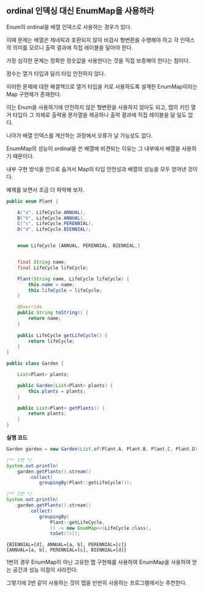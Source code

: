 ## ordinal 인덱싱 대신 EnumMap을 사용하라



Enum의 ordinal을 배열 인덱스로 사용하는 경우가 있다.

이때 문제는 배열은 제네릭과 호환되지 않아 비검사 형변환을 수행해야 하고 각 인덱스의 의미를 모르니 출력 결과에 직접 레이블을 달아야 한다.

가장 심각한 문제는 정확한 정숫값을 사용한다는 것을 직접 보증해야 한다는 점이다.

정수는 열거 타입과 달리 타입 안전하지 않다.



이러한 문제에 대한 해결책으로 열거 타입을 키로 사용하도록 설계한 EnumMap이라는 Map 구현체가 존재한다.

이는 Enum을 사용하기에 안전하지 않은 형변환을 사용하지 않아도 되고, 맵의 키인 열거 타입이 그 자체로 출력용 문자열을 제공하니 출력 결과에 직접 레이블을 달 일도 없다.

나아가 배열 인덱스를 계산하는 과정에서 오류가 날 가능성도 없다.

EnumMap의 성능이 ordinal을 쓴 배열에 비견되는 이유는 그 내부에서 배열을 사용하기 때문이다.

내부 구현 방식을 안으로 숨겨서 Map의 타입 안전성과 배열의 성능을 모두 얻어낸 것이다.



예제를 보면서 조금 더 파악해 보자.

```java
public enum Plant {

    A("a", LifeCycle.ANNUAL),
    B("b", LifeCycle.ANNUAL),
    C("c", LifeCycle.PERENNIAL),
    D("d", LifeCycle.BIENNIAL);


    enum LifeCycle {ANNUAL, PERENNIAL, BIENNIAL,}


    final String name;
    final LifeCycle lifeCycle;

    Plant(String name, LifeCycle lifeCycle) {
        this.name = name;
        this.lifeCycle = lifeCycle;
    }

    @Override
    public String toString() {
        return name;
    }
  
    public LifeCycle getLifeCycle() {
        return lifeCycle;
    }
}
```

```java
public class Garden {

    List<Plant> plants;

    public Garden(List<Plant> plants) {
        this.plants = plants;
    }

    public List<Plant> getPlants() {
        return plants;
    }
}
```



**실행 코드**

```java
Garden garden = new Garden(List.of(Plant.A, Plant.B, Plant.C, Plant.D));

/** 1번 */
System.out.println(
    garden.getPlants().stream()
        .collect(
            groupingBy(Plant::getLifeCycle)));

/** 2번 */
System.out.println(
    garden.getPlants().stream()
        .collect(
            groupingBy(
                Plant::getLifeCycle,
                () -> new EnumMap<>(LifeCycle.class),
                toSet())));
```

```
{BIENNIAL=[d], ANNUAL=[a, b], PERENNIAL=[c]}
{ANNUAL=[a, b], PERENNIAL=[c], BIENNIAL=[d]}
```

1번의 경우 EnumMap이 아닌 고유한 맵 구현체를 사용하여 EnumMap을 사용하여 얻는 공간과 성능 이점이 사라진다.

그렇기에 2번 같이 사용하는 것이 맵을 빈번히 사용하는 프로그램에서는 추천한다.

